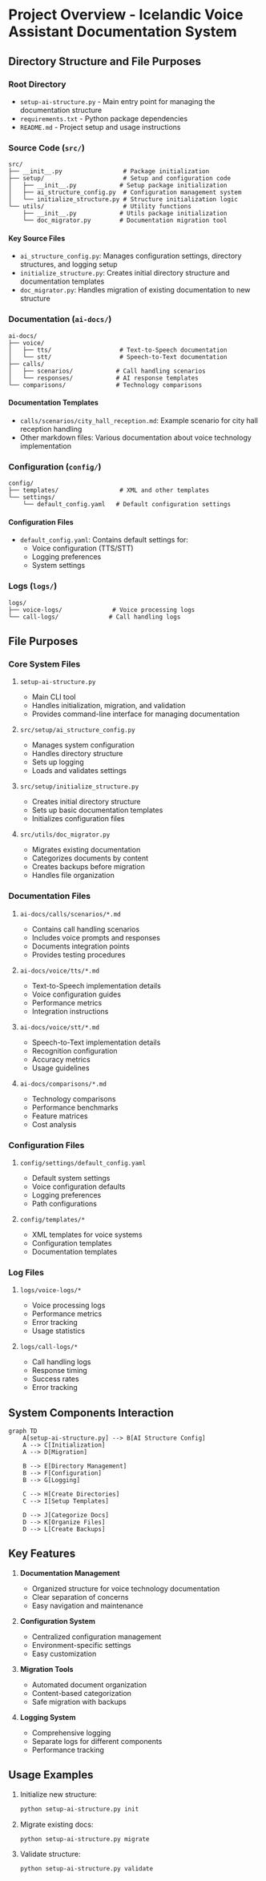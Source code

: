 # Project Overview - Icelandic Voice Assistant Documentation System

## Directory Structure and File Purposes

### Root Directory
- `setup-ai-structure.py` - Main entry point for managing the documentation structure
- `requirements.txt` - Python package dependencies
- `README.md` - Project setup and usage instructions

### Source Code (`src/`)
```
src/
├── __init__.py                 # Package initialization
├── setup/                      # Setup and configuration code
│   ├── __init__.py            # Setup package initialization
│   ├── ai_structure_config.py  # Configuration management system
│   └── initialize_structure.py # Structure initialization logic
└── utils/                      # Utility functions
    ├── __init__.py            # Utils package initialization
    └── doc_migrator.py        # Documentation migration tool
```

#### Key Source Files
- `ai_structure_config.py`: Manages configuration settings, directory structures, and logging setup
- `initialize_structure.py`: Creates initial directory structure and documentation templates
- `doc_migrator.py`: Handles migration of existing documentation to new structure

### Documentation (`ai-docs/`)
```
ai-docs/
├── voice/
│   ├── tts/                   # Text-to-Speech documentation
│   └── stt/                   # Speech-to-Text documentation
├── calls/
│   ├── scenarios/            # Call handling scenarios
│   └── responses/            # AI response templates
└── comparisons/              # Technology comparisons
```

#### Documentation Templates
- `calls/scenarios/city_hall_reception.md`: Example scenario for city hall reception handling
- Other markdown files: Various documentation about voice technology implementation

### Configuration (`config/`)
```
config/
├── templates/                 # XML and other templates
└── settings/
    └── default_config.yaml   # Default configuration settings
```

#### Configuration Files
- `default_config.yaml`: Contains default settings for:
  - Voice configuration (TTS/STT)
  - Logging preferences
  - System settings

### Logs (`logs/`)
```
logs/
├── voice-logs/              # Voice processing logs
└── call-logs/              # Call handling logs
```

## File Purposes

### Core System Files
1. `setup-ai-structure.py`
   - Main CLI tool
   - Handles initialization, migration, and validation
   - Provides command-line interface for managing documentation

2. `src/setup/ai_structure_config.py`
   - Manages system configuration
   - Handles directory structure
   - Sets up logging
   - Loads and validates settings

3. `src/setup/initialize_structure.py`
   - Creates initial directory structure
   - Sets up basic documentation templates
   - Initializes configuration files

4. `src/utils/doc_migrator.py`
   - Migrates existing documentation
   - Categorizes documents by content
   - Creates backups before migration
   - Handles file organization

### Documentation Files
1. `ai-docs/calls/scenarios/*.md`
   - Contains call handling scenarios
   - Includes voice prompts and responses
   - Documents integration points
   - Provides testing procedures

2. `ai-docs/voice/tts/*.md`
   - Text-to-Speech implementation details
   - Voice configuration guides
   - Performance metrics
   - Integration instructions

3. `ai-docs/voice/stt/*.md`
   - Speech-to-Text implementation details
   - Recognition configuration
   - Accuracy metrics
   - Usage guidelines

4. `ai-docs/comparisons/*.md`
   - Technology comparisons
   - Performance benchmarks
   - Feature matrices
   - Cost analysis

### Configuration Files
1. `config/settings/default_config.yaml`
   - Default system settings
   - Voice configuration defaults
   - Logging preferences
   - Path configurations

2. `config/templates/*`
   - XML templates for voice systems
   - Configuration templates
   - Documentation templates

### Log Files
1. `logs/voice-logs/*`
   - Voice processing logs
   - Performance metrics
   - Error tracking
   - Usage statistics

2. `logs/call-logs/*`
   - Call handling logs
   - Response timing
   - Success rates
   - Error tracking

## System Components Interaction

```mermaid
graph TD
    A[setup-ai-structure.py] --> B[AI Structure Config]
    A --> C[Initialization]
    A --> D[Migration]
    
    B --> E[Directory Management]
    B --> F[Configuration]
    B --> G[Logging]
    
    C --> H[Create Directories]
    C --> I[Setup Templates]
    
    D --> J[Categorize Docs]
    D --> K[Organize Files]
    D --> L[Create Backups]
```

## Key Features
1. **Documentation Management**
   - Organized structure for voice technology documentation
   - Clear separation of concerns
   - Easy navigation and maintenance

2. **Configuration System**
   - Centralized configuration management
   - Environment-specific settings
   - Easy customization

3. **Migration Tools**
   - Automated document organization
   - Content-based categorization
   - Safe migration with backups

4. **Logging System**
   - Comprehensive logging
   - Separate logs for different components
   - Performance tracking

## Usage Examples
1. Initialize new structure:
   ```bash
   python setup-ai-structure.py init
   ```

2. Migrate existing docs:
   ```bash
   python setup-ai-structure.py migrate
   ```

3. Validate structure:
   ```bash
   python setup-ai-structure.py validate